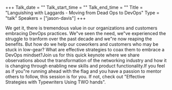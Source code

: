 +++
Talk_date = ""
Talk_start_time = ""
Talk_end_time = ""
Title = "Languishing with Laggards - Moving from Dead Ops to DevOps"
Type = "talk"
Speakers = ["jason-davis"]
+++

We get it, there is tremendous value in our organizations and customers embracing DevOps practices. We"ve seen the need, we"ve experienced the struggle to tranform over the past decade and we"re now reaping the benefits. But how do we help our coworkers and customers who may be stuck in low-gear? What are effective strategies to coax them to embrace a DevOps mindset?Join us for this quick keynote where we share observations about the transformation of the networking industry and how it is changing through enabling new skills and product functionality.If you feel as if you"re running ahead with the flag and you have a passion to mentor others to follow, this session is for you. If not, check out "Effective Strategies with Typewriters Using TWO hands".
